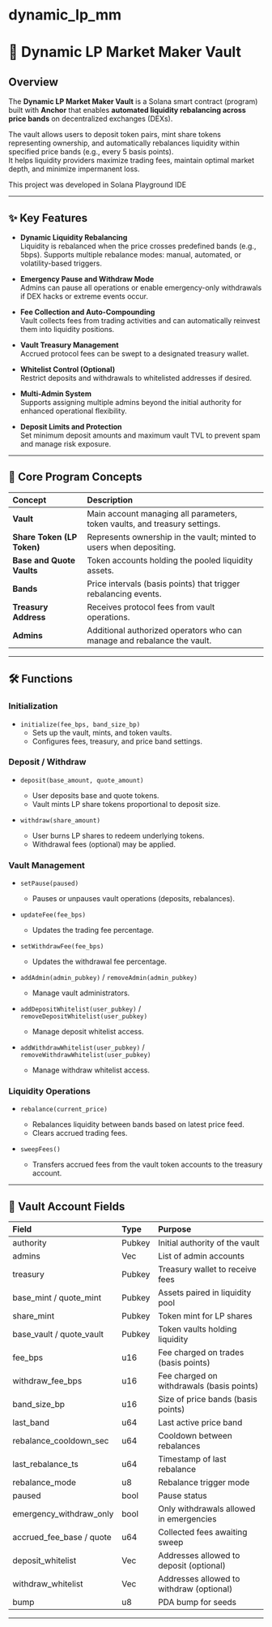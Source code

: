 # dynamic_lp_mm

# 🎯 Dynamic LP Market Maker Vault

## Overview

The **Dynamic LP Market Maker Vault** is a Solana smart contract (program) built with **Anchor** that enables **automated liquidity rebalancing across price bands** on decentralized exchanges (DEXs).

The vault allows users to deposit token pairs, mint share tokens representing ownership, and automatically rebalances liquidity within specified price bands (e.g., every 5 basis points).  
It helps liquidity providers maximize trading fees, maintain optimal market depth, and minimize impermanent loss.

This project was developed in Solana Playground IDE

---

## ✨ Key Features

- **Dynamic Liquidity Rebalancing**  
  Liquidity is rebalanced when the price crosses predefined bands (e.g., 5bps). Supports multiple rebalance modes: manual, automated, or volatility-based triggers.

- **Emergency Pause and Withdraw Mode**  
  Admins can pause all operations or enable emergency-only withdrawals if DEX hacks or extreme events occur.

- **Fee Collection and Auto-Compounding**  
  Vault collects fees from trading activities and can automatically reinvest them into liquidity positions.

- **Vault Treasury Management**  
  Accrued protocol fees can be swept to a designated treasury wallet.

- **Whitelist Control (Optional)**  
  Restrict deposits and withdrawals to whitelisted addresses if desired.

- **Multi-Admin System**  
  Supports assigning multiple admins beyond the initial authority for enhanced operational flexibility.

- **Deposit Limits and Protection**  
  Set minimum deposit amounts and maximum vault TVL to prevent spam and manage risk exposure.

---

## 🔧 Core Program Concepts

| Concept                   | Description |
|:---------------------------|:------------|
| **Vault**                  | Main account managing all parameters, token vaults, and treasury settings. |
| **Share Token (LP Token)**  | Represents ownership in the vault; minted to users when depositing. |
| **Base and Quote Vaults**   | Token accounts holding the pooled liquidity assets. |
| **Bands**                  | Price intervals (basis points) that trigger rebalancing events. |
| **Treasury Address**        | Receives protocol fees from vault operations. |
| **Admins**                 | Additional authorized operators who can manage and rebalance the vault. |

---

## 🛠 Functions

### Initialization

- `initialize(fee_bps, band_size_bp)`
  - Sets up the vault, mints, and token vaults.
  - Configures fees, treasury, and price band settings.

### Deposit / Withdraw

- `deposit(base_amount, quote_amount)`
  - User deposits base and quote tokens.
  - Vault mints LP share tokens proportional to deposit size.

- `withdraw(share_amount)`
  - User burns LP shares to redeem underlying tokens.
  - Withdrawal fees (optional) may be applied.

### Vault Management

- `setPause(paused)`
  - Pauses or unpauses vault operations (deposits, rebalances).

- `updateFee(fee_bps)`
  - Updates the trading fee percentage.

- `setWithdrawFee(fee_bps)`
  - Updates the withdrawal fee percentage.

- `addAdmin(admin_pubkey)` / `removeAdmin(admin_pubkey)`
  - Manage vault administrators.

- `addDepositWhitelist(user_pubkey)` / `removeDepositWhitelist(user_pubkey)`
  - Manage deposit whitelist access.

- `addWithdrawWhitelist(user_pubkey)` / `removeWithdrawWhitelist(user_pubkey)`
  - Manage withdraw whitelist access.

### Liquidity Operations

- `rebalance(current_price)`
  - Rebalances liquidity between bands based on latest price feed.
  - Clears accrued trading fees.

- `sweepFees()`
  - Transfers accrued fees from the vault token accounts to the treasury account.

---

## 🧱 Vault Account Fields

| Field                     | Type             | Purpose |
|:---------------------------|:-----------------|:--------|
| authority                  | Pubkey            | Initial authority of the vault |
| admins                     | Vec<Pubkey>       | List of admin accounts |
| treasury                   | Pubkey            | Treasury wallet to receive fees |
| base_mint / quote_mint      | Pubkey            | Assets paired in liquidity pool |
| share_mint                 | Pubkey            | Token mint for LP shares |
| base_vault / quote_vault    | Pubkey            | Token vaults holding liquidity |
| fee_bps                    | u16               | Fee charged on trades (basis points) |
| withdraw_fee_bps           | u16               | Fee charged on withdrawals (basis points) |
| band_size_bp               | u16               | Size of price bands (basis points) |
| last_band                  | u64               | Last active price band |
| rebalance_cooldown_sec     | u64               | Cooldown between rebalances |
| last_rebalance_ts          | u64               | Timestamp of last rebalance |
| rebalance_mode             | u8                | Rebalance trigger mode |
| paused                     | bool              | Pause status |
| emergency_withdraw_only    | bool              | Only withdrawals allowed in emergencies |
| accrued_fee_base / quote   | u64               | Collected fees awaiting sweep |
| deposit_whitelist          | Vec<Pubkey>       | Addresses allowed to deposit (optional) |
| withdraw_whitelist         | Vec<Pubkey>       | Addresses allowed to withdraw (optional) |
| bump                       | u8                | PDA bump for seeds |

---


